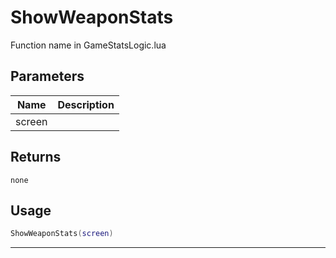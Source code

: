 # ShowWeaponStats

Function name in GameStatsLogic.lua

## Parameters

| Name   | Description |
| ------ | ----------- |
| screen |             |

## Returns

`none`

## Usage

```lua
ShowWeaponStats(screen)
```

---
